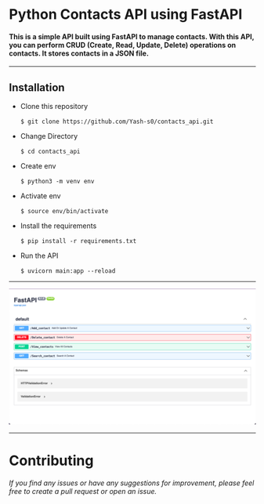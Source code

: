 # Python Contacts API using FastAPI

#### This is a simple API built using FastAPI to manage contacts. With this API, you can perform CRUD (Create, Read, Update, Delete) operations on contacts. It stores contacts in a JSON file.
_____
## Installation

- Clone this repository
    ```
    $ git clone https://github.com/Yash-s0/contacts_api.git
    ```
- Change Directory
    ```
    $ cd contacts_api
    ```
- Create env
    ```
    $ python3 -m venv env
    ```
- Activate env
    ```
    $ source env/bin/activate
    ```
- Install the requirements
    ``` 
    $ pip install -r requirements.txt
    ```

- Run the API
    ``` 
    $ uvicorn main:app --reload
    ```
___
    
<p align="center" width="80%">
    <img src="/images/1.jpg">
</p>
    
___
    
# Contributing

###### If you find any issues or have any suggestions for improvement, please feel free to create a pull request or open an issue.